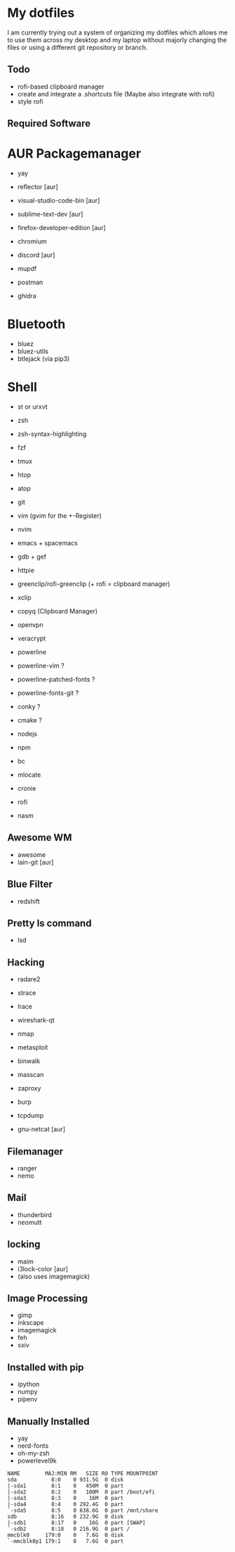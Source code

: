 # My dotfiles

I am currently trying out a system of organizing my dotfiles which allows me to use them across my desktop and my laptop without majorly changing the files or using a different git repository or branch.

## Todo
* rofi-based clipboard manager
* create and integrate a .shortcuts file (Maybe also integrate with rofi)
* style rofi

## Required Software

# AUR Packagemanager
* yay
* reflector [aur]

* visual-studio-code-bin [aur]
* sublime-text-dev [aur]
* firefox-developer-edition [aur]
* chromium
* discord [aur]
* mupdf
* postman
* ghidra

# Bluetooth
* bluez
* bluez-utils
* btlejack (via pip3)

# Shell
* st or urxvt
* zsh
* zsh-syntax-highlighting
* fzf
* tmux
* htop
* atop

* git
* vim (gvim for the +-Register)
* nvim
* emacs + spacemacs

* gdb + gef

* httpie

* greenclip/rofi-greenclip (+ rofi = clipboard manager)
* xclip
* copyq (Clipboard Manager)

* openvpn
* veracrypt

* powerline
* powerline-vim ?
* powerline-patched-fonts ?
* powerline-fonts-git ?

* conky ?
* cmake ?

* nodejs
* npm

* bc

* mlocate
* cronie
* rofi

* nasm


## Awesome WM
* awesome
* lain-git [aur]

## Blue Filter
* redshift

## Pretty ls command
* lsd

## Hacking
* radare2
* strace
* lrace
* wireshark-qt
* nmap
* metasploit
* binwalk
* masscan
* zaproxy
* burp
* tcpdump

* gnu-netcat [aur]

## Filemanager
* ranger
* nemo

## Mail
* thunderbird
* neomutt

## locking
* maim
* i3lock-color [aur]
* (also uses imagemagick)

## Image Processing
* gimp
* inkscape
* imagemagick
* feh
* sxiv

## Installed with pip
* ipython
* numpy
* pipenv

## Manually Installed
* yay
* nerd-fonts
* oh-my-zsh
* powerlevel9k

```
NAME        MAJ:MIN RM   SIZE RO TYPE MOUNTPOINT
sda           8:0    0 931.5G  0 disk 
|-sda1        8:1    0   450M  0 part 
|-sda2        8:2    0   100M  0 part /boot/efi
|-sda3        8:3    0    16M  0 part 
|-sda4        8:4    0 292.4G  0 part 
`-sda5        8:5    0 638.6G  0 part /mnt/share
sdb           8:16   0 232.9G  0 disk 
|-sdb1        8:17   0    16G  0 part [SWAP]
`-sdb2        8:18   0 216.9G  0 part /
mmcblk0     179:0    0   7.6G  0 disk 
`-mmcblk0p1 179:1    0   7.6G  0 part
```
